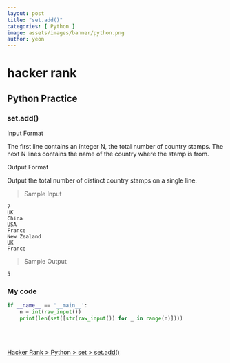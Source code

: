 ```yaml
---
layout: post
title: "set.add()"
categories: [ Python ]
image: assets/images/banner/python.png
author: yeon
---
```


# hacker rank

## Python Practice
### set.add()

Input Format

The first line contains an integer N, the total number of country stamps.
The next N lines contains the name of the country where the stamp is from. 

Output Format

Output the total number of distinct country stamps on a single line.

> Sample Input
~~~
7
UK
China
USA
France
New Zealand
UK
France 
~~~

> Sample Output
~~~
5
~~~

### My code
```python
if __name__ == '__main__':
    n = int(raw_input())
    print(len(set([str(raw_input()) for _ in range(n)])))
```

<br>
<br>

[Hacker Rank > Python > set > set.add() ](https://www.hackerrank.com/challenges/py-set-add/problem)